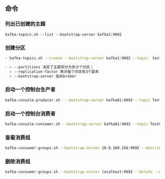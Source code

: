 ## 命令

### 列出已创建的主题

```shell
kafka-topics.sh --list --bootstrap-server kafka1:9092
```

### 创建分区

```sh
- kafka-topics.sh --create --bootstrap-server kafka1:9092 --topic  test_hello_world --partitions 3 --replication-factor 3 #

- > --partitions 决定了主题将分为多少个分区；
  > --replication-factor 表示每个分区有3个副本
  > --bootstrap-server 指向broker
```

### 启动一个控制台生产者

```sh
kafka-console-producer.sh  --bootstrap-server kafka01:9092 --topic TestComposeTopi
```

### 启动一个控制台消费者

```sh
kafka-console-consumer.sh --bootstrap-server kafka01:9092 --topic TestComposeTopic --from-beginning
```

###   查看消费组

```sh
kafka-consumer-groups.sh --bootstrap-server 10.8.169.156:9092 --describe  --all-groups |grep CCS-Harbour-Vehicle-grantedArea  
```

### 删除消费组

```sh
kafka-consumer-groups.sh --bootstrap-server localhost:9092 --delete --group my-group
```

